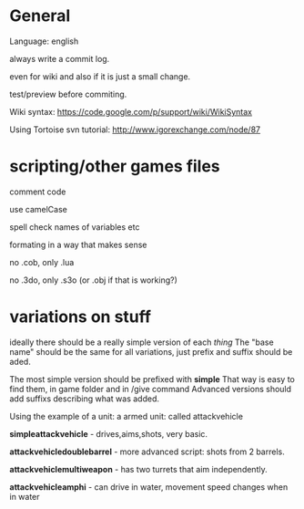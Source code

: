 # General #
Language: english

always write a commit log.

even for wiki and also if it is just a small change.

test/preview before commiting.

Wiki syntax: https://code.google.com/p/support/wiki/WikiSyntax

Using Tortoise svn tutorial: http://www.igorexchange.com/node/87

# scripting/other games files #
comment code

use camelCase

spell check names of variables etc

formating in a way that makes sense

no .cob, only .lua

no .3do, only .s3o (or .obj if that is working?)

# variations on stuff #
ideally there should be a really simple version of each _thing_
The "base name" should be the same for all variations, just prefix and suffix should be aded.

The most simple version should be prefixed with **simple**
That way is easy to find them, in game folder and in /give command
Advanced versions should add suffixs describing what was added.

Using the example of a unit:
a armed unit: called attackvehicle

**simpleattackvehicle** - drives,aims,shots, very basic.

**attackvehicledoublebarrel** - more advanced script: shots from 2 barrels.

**attackvehiclemultiweapon** - has two turrets that aim independently.

**attackvehicleamphi** - can drive in water, movement speed changes when in water